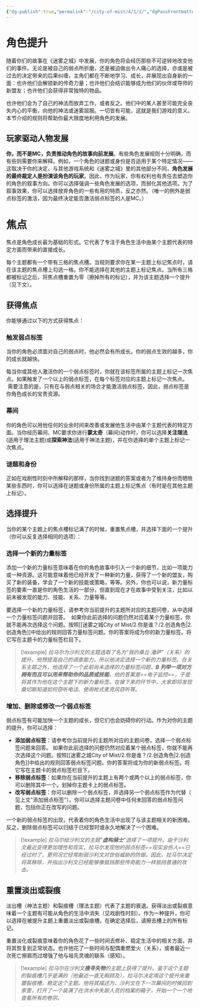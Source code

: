 ```yaml
---
{"dg-publish":true,"permalink":"/city-of-mist/4/1/1/","dgPassFrontmatter":true}
---
```


# 角色提升
随着你们的故事在《迷雾之城》中发展，你的角色将会经历那些不可逆转地改变他们的事件。无论是被自己的弱点所折磨，还是被迫做出令人痛心的选择，亦或是被过去的决定带来的后果纠缠，主角们都在不断地学习、成长，并展现出自身新的一面：也许他们会解锁新的传奇力量；也许他们会结识能够成为他们的伙伴或导师的新盟友；也许他们会获得非常独特的物品。

也许他们会为了自己的神法而放弃工作，或者反之。他们中的某人甚至可能完全丧失内心的平衡，向他的神法或迷雾屈服。一切皆有可能，这就是我们游戏的意义。本节介绍的规则将帮助你最大限度地利用角色的发展。

## 玩家驱动人物发展
**你，而不是MC，负责推动角色的故事向前发展**。有些角色发展规则十分明确，而有些则需要你来解释。例如，一个角色的谜题或身份是否适用于某个特定情况——这取决于你的决定。与其他游戏系统和《迷雾之城》里的其他部分不同，**角色发展的最终裁定人是扮演该角色的玩家**。因此，作为玩家，你有权利也有责任去塑造你的角色的叙事方向。你可以选择强调一些角色发展的选项，而弱化其他选项。为了叙事效果，你可以选择放弃角色的一些有用的特质，反之亦然。（唯一的例外是弱点标签的激活，因为最终决定能否激活弱点标签的人是MC。）

# 焦点
焦点是角色成长最为基础的形式。它代表了专注于角色生活中由某个主题代表的特定方面而带来的直接成长。

每个主题都有一个带有三格的焦点槽。当规则要求你在某一主题上标记焦点时，请在该主题的焦点槽上勾选一格。你不能选择在其他的主题上标记焦点。当所有三格都被标记之后，将焦点槽重置为零（擦掉所有的标记），并为该主题选择一个提升（见下文）。

## 获得焦点

你能够通过以下的方式获得焦点：

### 触发弱点标签
当你的角色必须面对自己的弱点时，他必然会有所成长。你的弱点生效的越多，你的成长就越快。

每当你或其他人激活你的一个弱点标签时，你就在该标签所属的主题上标记一次焦点。如果触发了一个以上的弱点标签，在每个标签对应的主题上标记一次焦点。  需要注意的是，只有在与弱点相关的场合才能激活弱点标签，因此，弱点标签是你角色成长的宝贵资源。

### 幕间
你的角色可以用他任何的业余时间来改善或发展他生活中由某个主题代表的特定方面。当你经历幕间、MC要求你进行**蒙太奇**（幕间)动作时，你可以选择**关注理法**(适用于理法主题)或**探索神法**(适用于神法主题)，并在你选择的单个主题上标记一次焦点。

### 谜题和身份
正如在戏剧性时刻中所解释的那样，当你找到谜题的答案或者为了维持身份而牺牲某些东西时，你可以选择在谜题或身份所属的主题上标记焦点（有时是在其他主题上标记）。

## 选择提升
当你的某个主题上的焦点槽标记满了的时候，重置焦点槽，并选择下面的一个提升（你可以反复选择相同的选项）：

### 选择一个新的力量标签
添加一个新的力量标签意味着在你的角色故事中引入一个新的细节，比如一项能力或一种资源。这可能意味着他已经开发了一种新的力量，获得了一个新的盟友，购买了新的装备，学会了一个新的技能或策略，等等。另外，你也可以说，新力量标签的要素一直是你的角色生活的一部分，但直到现在才在故事中受到关注，比如以前未被发现的能力、技能、关系、力量等等。

要选择一个新的力量标签，请参考你当前提升的主题所对应的主题问卷，从中选择一个力量标签问题并回答。  如果你此前选择的问题仍然对应着某个力量标签，你就不能再次选择这个问题。按照[[迷雾之城City of Mist/2.你是谁？/2.创造角色\|2.创造角色]]中给出的规则回答力量标签问题。你的答案将成为你的新力量标签。将它写在主题卡的力量标签栏目下。

>[!example]
>_拉马尔为沙利文的主题选取了名为“我的桑丘·潘萨”（关系）的提升。他想提高自己的调查能力，所以他决定选择一个新的力量标签。在关系主题之外，他选择了一个此前尚未选择的力量标签问题，**B 列举一项对方拥有而且可以用来帮助你的品质或技能**。他的答案是==电子监控==，于是将其作为他在这个主题下的新力量标签。在接下来的环节中，大家即将发现桑切斯知道如何窃听电话、使用枪式麦克风窃听等。_

### 增加、删除或修改一个弱点标签
弱点标签有可能加快一个主题的成长，但它们也会妨碍你的行动。作为对你的主题的提升，你可以选择：

- **添加弱点标签**：请参考你当前提升的主题所对应的主题问卷，选择一个弱点标签问题来回答。 如果你此前选择的问题仍然对应着某个弱点标签，你就不能再次选择这个问题。按照[[迷雾之城City of Mist/2.你是谁？/2.创造角色\|2.创造角色]]中给出的规则回答弱点标签问题。你的答案将成为你的新弱点标签。将它写在主题卡的弱点标签栏目下。
- **移除弱点标签**：如果你在当前提升的主题上有两个或两个以上的弱点标签，你可以删除其中一个。划掉你主题卡上的弱点标签。
- **改写弱点标签**：你可以删除一个弱点标签，并选择另一个弱点标签作为代替（ 见上文"添加弱点标签"）。你可以选择主题问卷中任何未回答的弱点标签问题，包括你正在改写的问题。

一个新的弱点标签的出现，代表着你的角色生活中出现了与该主题相关的新困难。反之，删除弱点标签可以归结于已经暂时或永久地解决了一个困难。

>[!example]
>_拉马尔给沙利文的主题“**虚构骑士**”选择了一项提升。由于沙利文最近变得更加理性和现实，拉马尔发现他的弱点标签==现实会伤人==已经过时了，更何况它经常削弱沙利文对世俗威胁的防御。因此，拉马尔决定将其移除，并指出沙利文已经能够像抵挡那些传奇能力一样抵挡普通的攻击。_

## 重置淡出或裂痕
淡出槽（神法主题）和裂痕槽（理法主题）代表了主题的衰退。获得淡出或裂痕意味着一个主题有可能从角色的生活中消失（见戏剧性时刻）。作为一种提升，你可以选择在被提升主题上重置淡出或裂痕槽。在确定选择后，请擦去槽上的所有标记。

重置淡化或裂痕意味着你的角色花了一些时间去修补、稳定生活中的相关方面，并将其恢复到正常状态。也许他花了一些时间与配偶重燃爱火（关系），或者最近一次死亡擦肩而过增强了他与祖先灵魂的联系（感知）。

>[!example]
>_拉马尔在沙利文**搜寻失物**的主题上获得了提升。鉴于这个主题的裂痕槽几乎是满的（他最近一直无暇顾及），拉马尔决定用这个提升来重置裂痕槽，稳定这个主题。他将其描述为，沙利文在下一次幕间的时候回到家里，打开了一个装满了在洪水中失踪人员的档案的箱子，开始一个一个地查看所有的卷宗。_